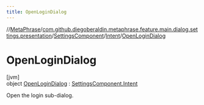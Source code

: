 ```yaml
---
title: OpenLoginDialog
---
```

//[MetaPhrase](../../../../../index.html)/[com.github.diegoberaldin.metaphrase.feature.main.dialog.settings.presentation](../../../index.html)/[SettingsComponent](../../index.html)/[Intent](../index.html)/[OpenLoginDialog](index.html)



# OpenLoginDialog



[jvm]\
object [OpenLoginDialog](index.html) : [SettingsComponent.Intent](../index.html)

Open the login sub-dialog.


